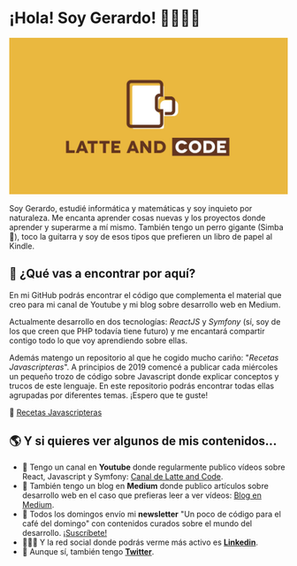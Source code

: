 # ¡Hola! Soy Gerardo! 👨🏼‍💻🦁

<img src="https://raw.githubusercontent.com/ger86/ger86/master/latte-and-code.jpg" alt="Image con mi foto de fondo y el logo de mi marca Latte and Code que representa una taza de café en formato código">

Soy Gerardo, estudié informática y matemáticas y soy inquieto por naturaleza. Me encanta aprender cosas nuevas y los proyectos donde aprender y superarme a mí mismo. También tengo un perro gigante (Simba 🦁), toco la guitarra y soy de esos tipos que prefieren un libro de papel al Kindle.


## 🧐 ¿Qué vas a encontrar por aquí?

En mi GitHub podrás encontrar el código que complementa el material que creo para mi canal de Youtube y mi blog sobre desarrollo web en Medium. 

Actualmente desarrollo en dos tecnologías: *ReactJS* y *Symfony* (sí, soy de los que creen que PHP todavía tiene futuro) y me encantará compartir contigo todo lo que voy aprendiendo sobre ellas.

Además matengo un repositorio al que he cogido mucho cariño: "*Recetas Javascripteras*". A principios de 2019 comencé a publicar cada miércoles un pequeño trozo de código sobre Javascript donde explicar conceptos y trucos de este lenguaje. En este repositorio podrás encontrar todas ellas agrupadas por diferentes temas. ¡Espero que te guste!

💛 [Recetas Javascripteras](https://github.com/ger86/recetas-javascripteras)

## 🌎 Y si quieres ver algunos de mis contenidos...

- 🎥 Tengo un canal en **Youtube** donde regularmente publico vídeos sobre React, Javascript y Symfony: [Canal de Latte and Code](https://www.youtube.com/c/latteandcode).
- 📝 También tengo un blog en **Medium** donde publico artículos sobre desarrollo web en el caso que prefieras leer a ver vídeos: [Blog en Medium](https://latteandcode.medium.com).
- 💌 Todos los domingos envío mi **newsletter** "Un poco de código para el café del domingo" con contenidos curados sobre el mundo del desarrollo. [¡Suscríbete!](https://eepurl.us20.list-manage.com/subscribe?u=c14cad2102bcf33bf216cc69e&id=2790da9378)
- 🧑🏼‍💻 Y la red social donde podrás verme más activo es **[Linkedin](https://www.linkedin.com/in/gerardofernandezmoreno/)**.
- 🐤 Aunque sí, también tengo **[Twitter](https://twitter.com/latteandcode)**.

